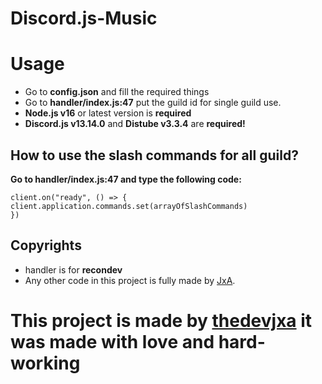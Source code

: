 # Discord.js-Music

# Usage

* Go to __config.json__ and fill the required things
* Go to __handler/index.js:47__ put the guild id for single guild use.
* __Node.js v16__ or latest version is __required__
* __Discord.js v13.14.0__ and __Distube v3.3.4__ are __required!__


## How to use the slash commands for all guild?

__Go to handler/index.js:47 and type the following code:__

```
client.on("ready", () => {
client.application.commands.set(arrayOfSlashCommands)
})
```

## Copyrights

* handler is for __recondev__
* Any other code in this project is fully made by [JxA](https://thedevjxa.ga).

<h1 style="red"> This project is made by <a href="https://thedevjxa.ga">thedevjxa</a> it was made with love and hard-working </h1>
